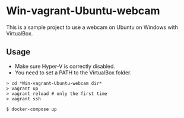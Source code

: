 # Win-vagrant-Ubuntu-webcam
This is a sample project to use a webcam on Ubuntu on Windows with VirtualBox.

## Usage

- Make sure Hyper-V is correctly disabled.
- You need to set a PATH to the VirtualBox folder.

```
> cd *Win-vagrant-Ubuntu-webcam dir*
> vagrant up
> vagrant reload # only the first time
> vagrant ssh

$ docker-compose up
```